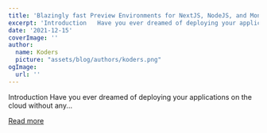 ```yaml
---
title: 'Blazingly fast Preview Environments for NextJS, NodeJS, and MongoDB on AWS'
excerpt: 'Introduction   Have you ever dreamed of deploying your applications on the cloud without any...'
date: '2021-12-15'
coverImage: ''
author:
  name: Koders
  picture: "assets/blog/authors/koders.png"
ogImage:
  url: ''
---
```


Introduction   Have you ever dreamed of deploying your applications on the cloud without any...

[Read more](https://dev.to/pjeziorowski/blazingly-fast-preview-environments-for-nextjs-nodejs-and-mongodb-on-aws-o1k)
